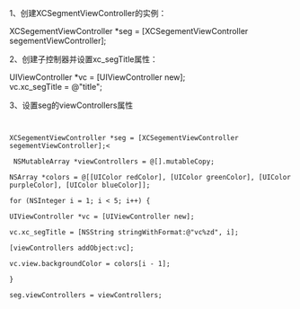 <p>1、创建XCSegmentViewController的实例：<div></div>XCSegementViewController *seg = [XCSegementViewController segementViewController];</p>
<p>2、创建子控制器并设置xc_segTitle属性：<div></div>UIViewController *vc = [UIViewController new];<div></div>
        vc.xc_segTitle = @"title";</p>
<p>3、设置seg的viewControllers属性</p>
<code>
        <div></div>XCSegementViewController *seg = [XCSegementViewController segementViewController];<
        <div></div> NSMutableArray *viewControllers = @[].mutableCopy;
        <div></div>NSArray *colors = @[[UIColor redColor], [UIColor greenColor], [UIColor purpleColor], [UIColor blueColor]];
        <div></div>for (NSInteger i = 1; i < 5; i++) {
        <div></div>UIViewController *vc = [UIViewController new];
        <div></div>vc.xc_segTitle = [NSString stringWithFormat:@"vc%zd", i];
        <div></div>[viewControllers addObject:vc];
        <div></div>vc.view.backgroundColor = colors[i - 1];
    <div></div>}
    <div></div>seg.viewControllers = viewControllers;</code>
